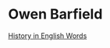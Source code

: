 # Owen Barfield

[History in English Words](https://www.google.com/books/edition/History-in-English-Words/YvzCBBTqyzUC?hl=en&gbpv=1&kptab=overview)